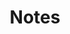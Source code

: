 ---
layout: null
# title: <i class="fa fa-1x fa-download"></i> Resume
title: Notes
weight: 4
external_url: https://chlorinated-tarsal-7a0.notion.site/2b17643c5fc74766b48020fdf3ba0d84?v=1ef81bee51ed4a818aa44247ebb2468b&pvs=4
---